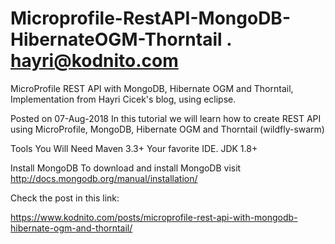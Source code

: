 # Microprofile-RestAPI-MongoDB-HibernateOGM-Thorntail .    hayri@kodnito.com

MicroProfile REST API with MongoDB, Hibernate OGM and Thorntail, Implementation from Hayri Cicek's blog, using eclipse. 

Posted on 07-Aug-2018
In this tutorial we will learn how to create REST API using MicroProfile, MongoDB, Hibernate OGM and Thorntail (wildfly-swarm) 

Tools You Will Need
Maven 3.3+
Your favorite IDE. 
JDK 1.8+

Install MongoDB
To download and install MongoDB visit http://docs.mongodb.org/manual/installation/ 

Check the post in this link:

https://www.kodnito.com/posts/microprofile-rest-api-with-mongodb-hibernate-ogm-and-thorntail/

